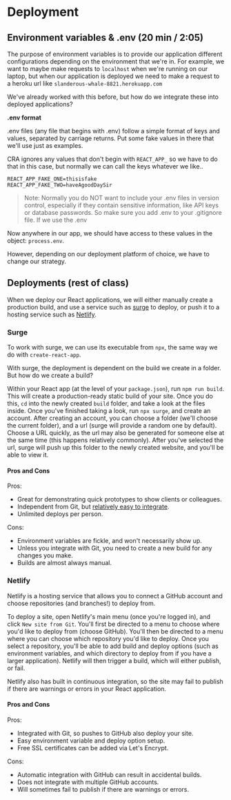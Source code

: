 # Deployment

## Environment variables & .env (20 min / 2:05)

The purpose of environment variables is to provide our application different
configurations depending on the environment that we're in. For example, we want
to maybe make requests to `localhost` when we're running on our laptop, but when
our application is deployed we need to make a request to a heroku url like
`slanderous-whale-8821.herokuapp.com`

We've already worked with this before, but how do we integrate these into deployed applications?

**.env format**

.env files (any file that begins with .env) follow a simple format of keys and values, separated by carriage returns. Put some fake values in there that we'll use just as examples.

CRA ignores any values that don't begin with `REACT_APP_` so we have to do that
in this case, but normally we can call the keys whatever we like..

```
REACT_APP_FAKE_ONE=thisisfake
REACT_APP_FAKE_TWO=haveAgoodDaySir
```

> Note: Normally you do NOT want to include your .env files in version control,
> especially if they contain sensitive information, like API keys or database
> passwords. So make sure you add .env to your .gitignore file. If we use the .env

Now anywhere in our app, we should have access to these values in the object:
`process.env`.

However, depending on our deployment platform of choice, we have to change our strategy.

## Deployments (rest of class)

When we deploy our React applications, we will either manually create a production build, and use a service such as [surge](http://surge.sh/) to deploy, or push it to a hosting service such as [Netlify](https://www.netlify.com/).

### Surge

To work with surge, we can use its executable from `npx`, the same way we do with `create-react-app`.

With surge, the deployment is dependent on the build we create in a folder. But how do we create a build?

Within your React app (at the level of your `package.json`), run `npm run build`. This will create a production-ready static build of your site. Once you do this, `cd` into the newly created `build` folder, and take a look at the files inside. Once you've finished taking a look, run `npx surge`, and create an account. After creating an account, you can choose a folder (we'll choose the current folder), and a url (surge will provide a random one by default). Choose a URL quickly, as the url may also be generated for someone else at the same time (this happens relatively commonly). After you've selected the url, surge will push up this folder to the newly created website, and you'll be able to view it.

#### Pros and Cons
Pros:
- Great for demonstrating quick prototypes to show clients or colleagues.
- Independent from Git, but [relatively easy to integrate](https://surge.sh/help/deploying-continuously-using-git-hooks).
- Unlimited deploys per person.

Cons:
- Environment variables are fickle, and won't necessarily show up.
- Unless you integrate with Git, you need to create a new build for any changes you make.
- Builds are almost always manual.

### Netlify

Netlify is a hosting service that allows you to connect a GitHub account and choose repositories (and branches!) to deploy from.

To deploy a site, open Netlify's main menu (once you're logged in), and click `New site from Git`. You'll first be directed to a menu to choose where you'd like to deploy from (choose GitHub). You'll then be directed to a menu where you can choose which repository you'd like to deploy. Once you select a repository, you'll be able to add build and deploy options (such as environment variables, and which directory to deploy from if you have a larger application). Netlify will then trigger a build, which will either publish, or fail.

Netlify also has built in continuous integration, so the site may fail to publish if there are warnings or errors in your React application.

#### Pros and Cons
Pros:
- Integrated with Git, so pushes to GitHub also deploy your site.
- Easy environment variable and deploy option setup.
- Free SSL certificates can be added via Let's Encrypt.

Cons:
- Automatic integration with GitHub can result in accidental builds.
- Does not integrate with multiple GitHub accounts.
- Will sometimes fail to publish if there are warnings or errors.
